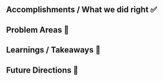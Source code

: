
## Accomplishments / What we did right ✅


## Problem Areas 🧐

 
## Learnings / Takeaways 💪


## Future Directions 🧠
